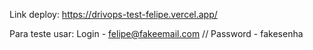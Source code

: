 Link deploy: https://drivops-test-felipe.vercel.app/

Para teste usar:
Login - felipe@fakeemail.com
//
Password - fakesenha
